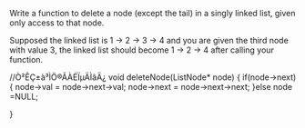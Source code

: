 Write a function to delete a node (except the tail) in a singly linked list, given only access to that node.

Supposed the linked list is 1 -> 2 -> 3 -> 4 and you are given the third node with value 3, the linked list should become 1 -> 2 -> 4 after calling your function.

//Ò²ÊÇ±à³ÌÖ®ÃÀÉÏµÄÌâÄ¿
void deleteNode(ListNode* node)
{
        if(node->next)
        {
            node->val = node->next->val;
            node->next = node->next->next;
        }else
          node =NULL;
        
}
